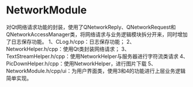 # NetworkModule
对Qt网络请求功能的封装，使用了QNetworkReply、QNetworkRequest和QNetworkAccessManager类，将网络请求与业务逻辑模块拆分开来，同时增加了日志保存功能。 1、CLog.h/cpp：日志保存功能； 2、NetworkHelper.h/cpp：使用Qt类封装网络请求； 3、TextStreamHelper.h/cpp：使用NetworkHelper与服务器进行字符流类请求 4、PicDownHelper.h/cpp：使用NetworkHelper，进行图片下载 5、NetworkModule.h/cpp/ui：为用户界面类，使用3和4的功能进行上层业务逻辑简单实现。
